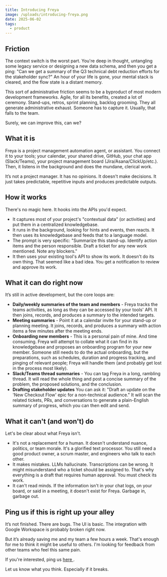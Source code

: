 ```yaml
---
title: Introducing Freya
image: /uploads/introducing-freya.png
date: 2025-06-02
tags:
  - product
---
```


## Friction

The context switch is the worst part. You're deep in thought, untangling some legacy service or designing a new data schema, and then you get a ping: "Can we get a summary of the Q3 technical debt reduction efforts for the stakeholder sync?" An hour of your life is gone, your mental stack is cleared, and the flow state is a distant memory.

This sort of administrative friction seems to be a byproduct of most modern development frameworks. Agile, for all its benefits, created a lot of ceremony. Stand-ups, retros, sprint planning, backlog grooming. They all generate administrative exhaust. Someone has to capture it. Usually, that falls to the team.

Surely, we can improve this, can we?

## What it is

Freya is a project management automation agent, or assistant. You connect it to your tools; your calendar, your shared drive, GitHub, your chat app (Slack/Teams), your project management board (Jira/Asana/ClickUp/etc.). Then, it listens in the background and does the mundane, clerical work.

It’s not a project manager. It has no opinions. It doesn't make decisions. It just takes predictable, repetitive inputs and produces predictable outputs.

## How it works

There's no magic here. It hooks into the APIs you'd expect.

- It captures most of your project's "contextual data" (or activities) and put them in a centralized knowledgebase.
- It runs in the background, looking for hints and events, then reacts. It then uses its knowledgebase and feeds that to a language model.
- The prompt is very specific: "Summarize this stand-up. Identify action items and the person responsible. Draft a ticket for any new work mentioned. Note any blockers."
- It then uses your existing tool's API to show its work. It doesn't do its own thing. That seemed like a bad idea. You get a notification to review and approve its work.

## What it can do right now

It’s still in active development, but the core loops are:

- **Daily/weekly summaries of the team and members** - Freya tracks the teams activities, as long as they can be accessed by your tools' API. It then joins, records, and produces a summary to the intended targets.
- **Meeting summaries** - Point it at a calendar invite for your stand-up or planning meeting. It joins, records, and produces a summary with action items a few minutes after the meeting ends.
- **Onboarding new members** - This is a personal pain of mine. And time consuming. Freya will attempt to collate what it can find in its knowledgebase and proposes an onboarding program for your new member. Someone still needs to do the actual onboarding, but the preparations, such as schedules, duration and progress tracking, and pinging of relevant people; Freya will handle them (and probably get lost in the process most likely).
- **Slack/Teams thread summaries** - You can tag Freya in a long, rambling thread. It will read the whole thing and post a concise summary of the problem, the proposed solutions, and the conclusion.
- **Drafting stakeholder updates** You can ask it: "Draft an update on the 'New Checkout Flow' epic for a non-technical audience." It will scan the related tickets, PRs, and conversations to generate a plain-English summary of progress, which you can then edit and send.

## What it can't (and won't) do

Let's be clear about what Freya isn't.

- It's not a replacement for a human. It doesn't understand nuance, politics, or team morale. It's a glorified text processor. You still need a good product owner, a scrum master, and engineers who talk to each other.
- It makes mistakes. LLMs hallucinate. Transcriptions can be wrong. It might misunderstand who a ticket should be assigned to. That's why everything is a draft that requires human approval. You must check its work.
- It can't read minds. If the information isn't in your chat logs, on your board, or said in a meeting, it doesn't exist for Freya. Garbage in, garbage out.

## Ping us if this is right up your alley

It’s not finished. There are bugs. The UI is basic. The integration with Google Workspace is probably broken right now.

But it’s already saving me and my team a few hours a week. That's enough for me to think it might be useful to others. I'm looking for feedback from other teams who feel this same pain.

If you're interested, ping us [ here ](https://forms.gle/ZCyWgoRHF1antEKS7).

Let us know what you think. Especially if it breaks.
